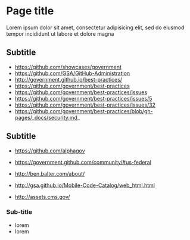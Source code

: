 # Page title

Lorem ipsum dolor sit amet, consectetur adipisicing elit, sed do eiusmod tempor incididunt ut labore et dolore magna

## Subtitle

* https://github.com/showcases/government
* https://github.com/GSA/GitHub-Administration
* http://government.github.io/best-practices/
* https://github.com/government/best-practices
* https://github.com/government/best-practices/issues
* https://github.com/government/best-practices/issues/5
* https://github.com/government/best-practices/issues/32
* https://github.com/government/best-practices/blob/gh-pages/_docs/security.md_

## Subtitle

* https://github.com/alphagov
* https://government.github.com/community/#us-federal
* http://ben.balter.com/about/

* http://gsa.github.io/Mobile-Code-Catalog/web_html.html

* http://assets.cms.gov/

### Sub-title

* lorem
* lorem
